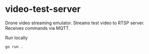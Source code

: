 # video-test-server

Drone video streaming emulator. Streams test video to RTSP server. Receives commands via MQTT.

Run locally

```bash
go run .
```